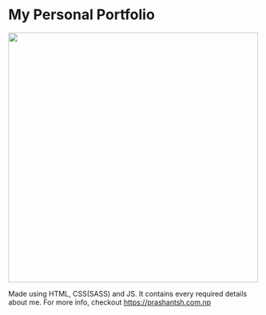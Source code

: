 # My Personal Portfolio

<img src="https://github.com/Prsn617/Portfolio/blob/main/PrsnBlog/images/prsn.png" width="500">

Made using HTML, CSS(SASS) and JS. It contains every required details about me. For more info, checkout https://prashantsh.com.np
